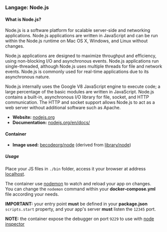 ### Langage: Node.js

#### What is Node.js?

Node.js is a software platform for scalable server-side and networking applications. Node.js applications are written in JavaScript and can be run within the Node.js runtime on Mac OS X, Windows, and Linux without changes.

Node.js applications are designed to maximize throughput and efficiency, using non-blocking I/O and asynchronous events. Node.js applications run single-threaded, although Node.js uses multiple threads for file and network events. Node.js is commonly used for real-time applications due to its asynchronous nature.

Node.js internally uses the Google V8 JavaScript engine to execute code; a large percentage of the basic modules are written in JavaScript. Node.js contains a built-in, asynchronous I/O library for file, socket, and HTTP communication. The HTTP and socket support allows Node.js to act as a web server without additional software such as Apache.

* **Website:** [nodejs.org](https://nodejs.org)
* **Documentation:** [nodejs.org/en/docs/](https://nodejs.org/en/docs/)

#### Container

* **Image used:** [becodeorg/node](https://hub.docker.com/r/becodeorg/node/) (derived from [library/node](https://hub.docker.com/_/node/))

##### Usage

Place your JS files in `./bin` folder, access it your browser at address [localhost](http://localhost).

The container use [nodemon](https://github.com/remy/nodemon) to watch and reload your app on changes.  
You can change the `nodemon` command within your **docker-compose.yml** file according your needs.

**IMPORTANT:** your entry point **must** be defined in your **package.json** `scripts.start` property, and your app's server **must** listen the `12345` port.

**NOTE:** the container expose the debugger on port `9229` to use with [node inspector](https://nodejs.org/en/docs/guides/debugging-getting-started/)

